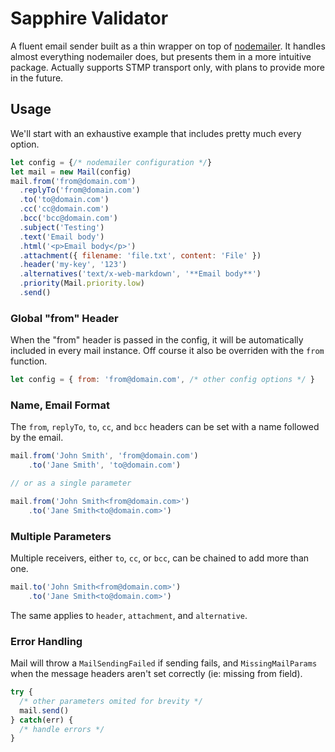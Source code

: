 # Sapphire Validator

A fluent email sender built as a thin wrapper on top of [nodemailer](https://github.com/nodemailer/nodemailer). It handles almost everything nodemailer does, but presents them in a more intuitive package. Actually supports STMP transport only, with plans to provide more in the future.

## Usage

We'll start with an exhaustive example that includes pretty much every option.

```javascript
let config = {/* nodemailer configuration */}
let mail = new Mail(config)
mail.from('from@domain.com')
  .replyTo('from@domain.com')
  .to('to@domain.com')
  .cc('cc@domain.com')
  .bcc('bcc@domain.com')
  .subject('Testing')
  .text('Email body')
  .html('<p>Email body</p>')
  .attachment({ filename: 'file.txt', content: 'File' })
  .header('my-key', '123')
  .alternatives('text/x-web-markdown', '**Email body**')
  .priority(Mail.priority.low)
  .send()
```

### Global "from" Header

When the "from" header is passed in the config, it will be automatically included in every mail instance. Off course it also be overriden with the `from` function.

```javascript
let config = { from: 'from@domain.com', /* other config options */ }
```

### Name, Email Format

The `from`, `replyTo`, `to`, `cc`, and `bcc` headers can be set with a name followed by the email.

```javascript
mail.from('John Smith', 'from@domain.com')
    .to('Jane Smith', 'to@domain.com')

// or as a single parameter

mail.from('John Smith<from@domain.com>')
    .to('Jane Smith<to@domain.com>')
```

### Multiple Parameters

Multiple receivers, either `to`, `cc`, or `bcc`, can be chained to add more than one.

```javascript
mail.to('John Smith<from@domain.com>')
    .to('Jane Smith<to@domain.com>')
```

The same applies to `header`, `attachment`, and `alternative`.

### Error Handling

Mail will throw a `MailSendingFailed` if sending fails, and `MissingMailParams` when the message headers aren't set correctly (ie: missing from field).

```javascript
try {
  /* other parameters omited for brevity */
  mail.send()
} catch(err) {
  /* handle errors */
}
```